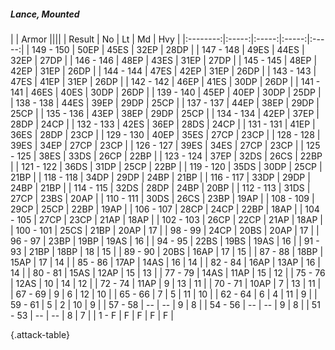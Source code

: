 ##### Lance, Mounted

|      |   Armor   ||||
|   Result   |   No   |   Lt   |   Md   |   Hvy   |
|:--------:|:-----:|:-----:|:-----:|:-----:|
| 149 - 150 | 50EP | 45ES | 32EP | 28DP |
| 147 - 148 | 49ES | 44ES | 32EP | 27DP |
| 146 - 146 | 48EP | 43ES | 31EP | 27DP |
| 145 - 145 | 48EP | 42EP | 31EP | 26DP |
| 144 - 144 | 47ES | 42EP | 31EP | 26DP |
| 143 - 143 | 47ES | 41EP | 31EP | 26DP |
| 142 - 142 | 46EP | 41ES | 30DP | 26DP |
| 141 - 141 | 46ES | 40ES | 30DP | 26DP |
| 139 - 140 | 45EP | 40EP | 30DP | 25DP |
| 138 - 138 | 44ES | 39EP | 29DP | 25CP |
| 137 - 137 | 44EP | 38EP | 29DP | 25CP |
| 135 - 136 | 43EP | 38EP | 29DP | 25CP |
| 134 - 134 | 42EP | 37EP | 28DP | 24CP |
| 132 - 133 | 42ES | 36EP | 28DS | 24CP |
| 131 - 131 | 41EP | 36ES | 28DP | 23CP |
| 129 - 130 | 40EP | 35ES | 27CP | 23CP |
| 128 - 128 | 39ES | 34EP | 27CP | 23CP |
| 126 - 127 | 39ES | 34ES | 27CP | 23CP |
| 125 - 125 | 38ES | 33DS | 26CP | 22BP |
| 123 - 124 | 37EP | 32DS | 26CS | 22BP |
| 121 - 122 | 36DS | 31DP | 25CP | 22BP |
| 119 - 120 | 35DS | 30DP | 25CP | 21BP |
| 118 - 118 | 34DP | 29DP | 24BP | 21BP |
| 116 - 117 | 33DP | 29DP | 24BP | 21BP |
| 114 - 115 | 32DS | 28DP | 24BP | 20BP |
| 112 - 113 | 31DS | 27CP | 23BS | 20AP |
| 110 - 111 | 30DS | 26CS | 23BP | 19AP |
| 108 - 109 | 29CP | 25CP | 22BP | 19AP |
| 106 - 107 | 28CP | 24CP | 22BP | 18AP |
| 104 - 105 | 27CP | 23CP | 21AP | 18AP |
| 102 - 103 | 26CP | 22CP | 21AP | 18AP |
| 100 - 101 | 25CS | 21BP | 20AP | 17 |
| 98 - 99 | 24CP | 20BS | 20AP | 17 |
| 96 - 97 | 23BP | 19BP | 19AS | 16 |
| 94 - 95 | 22BS | 19BS | 19AS | 16 |
| 91 - 93 | 21BP | 18BP | 18 | 15 |
| 89 - 90 | 20BS | 16AP | 17 | 15 |
| 87 - 88 | 18BP | 15AP | 17 | 14 |
| 85 - 86 | 17AP | 14AS | 16 | 14 |
| 82 - 84 | 16AP | 13AP | 16 | 14 |
| 80 - 81 | 15AS | 12AP | 15 | 13 |
| 77 - 79 | 14AS | 11AP | 15 | 12 |
| 75 - 76 | 12AS | 10 | 14 | 12 |
| 72 - 74 | 11AP | 9 | 13 | 11 |
| 70 - 71 | 10AP | 7 | 13 | 11 |
| 67 - 69 | 9 | 6 | 12 | 10 |
| 65 - 66 | 7 | 5 | 11 | 10 |
| 62 - 64 | 6 | 4 | 11 | 9 |
| 59 - 61 | 5 | 2 | 10 | 9 |
| 57 - 58 | --  | --  | 9 | 8 |
| 54 - 56 | --  | --  | 9 | 8 |
| 51 - 53 | --  | --  | 8 | 7 |
| 1 - F | F | F | F | F |

{.attack-table}
